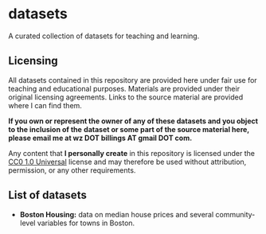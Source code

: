 # datasets

A curated collection of datasets for teaching and learning.

## Licensing
All datasets contained in this repository are provided
here under fair use for teaching and educational purposes. Materials are provided under
their original licensing agreements. Links to the source material are provided where I can find them.

**If you own or represent the owner of any of these datasets and you object to the inclusion of the**
**dataset or some part of the source material here, please email me at wz DOT billings AT gmail DOT com.**

Any content that **I personally create** in this repository is licensed under the
[CC0 1.0 Universal](http://creativecommons.org/publicdomain/zero/1.0) license and may therefore be used
without attribution, permission, or any other requirements.

## List of datasets

* **Boston Housing:** data on median house prices and several community-level variables for towns in Boston.
